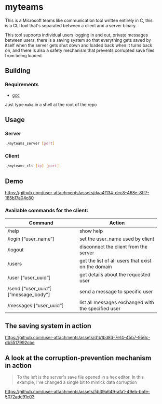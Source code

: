 # myteams

This is a Microsoft teams like communication tool written entirely in C, this is a CLI tool that's separated between a client and a server binary.

This tool supports individual users logging in and out, private messages between users, there is a saving system so that everything gets saved by itself when the server gets shut down and loaded back when it turns back on, and there is also a safety mechanism that prevents corrupted save files from being loaded.

## Building

### Requirements
- [gcc](https://gcc.gnu.org/)

Just type ``make`` in a shell at the root of the repo

## Usage

### Server
```bash
./myteams_server [port]
```

### Client
```bash
./myteams_cli [ip] [port]
```

## Demo

https://github.com/user-attachments/assets/daa4f134-dcc8-468e-8ff7-185b17a04c80

### Available commands for the client:

| Command                              | Action                                              |
|--------------------------------------|-----------------------------------------------------|
| /help                                | show help                                           |
| /login [“user_name”]                 | set the user_name used by client                    |
| /logout                              | disconnect the client from the server               |
| /users                               | get the list of all users that exist on the domain  |
| /user [“user_uuid”]                  | get details about the requested user                |
| /send [“user_uuid”] [“message_body”] | send a message to specific user                     |
| /messages [“user_uuid”]              | list all messages exchanged with the specified user |

## The saving system in action

https://github.com/user-attachments/assets/d1b1bd8d-7e14-45b7-956c-db5517992cbe

## A look at the corruption-prevention mechanism in action

> To the left is the server's save file opened in a hex editor. In this example, I've changed a single bit to mimick data corruption

https://github.com/user-attachments/assets/5b39a649-afa1-49eb-bafe-5072adc91c03



